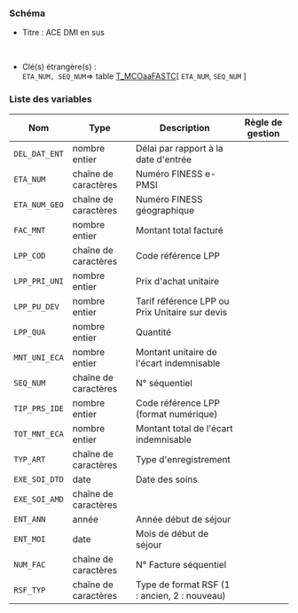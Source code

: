 ### Schéma


- Titre : ACE DMI en sus
<br />



- Clé(s) étrangère(s) : <br />
`ETA_NUM, SEQ_NUM`=> table [T_MCOaaFASTC](/tables/T_MCOaaFASTC)[ `ETA_NUM`, `SEQ_NUM` ]<br />

 
### Liste des variables

Nom | Type | Description | Règle de gestion
-|-|-|-
`DEL_DAT_ENT`| nombre entier |Délai par rapport à la date d'entrée||
`ETA_NUM`| chaîne de caractères |Numéro FINESS e-PMSI||
`ETA_NUM_GEO`| chaîne de caractères |Numéro FINESS géographique||
`FAC_MNT`| nombre entier |Montant total facturé||
`LPP_COD`| chaîne de caractères |Code référence LPP||
`LPP_PRI_UNI`| nombre entier |Prix d'achat unitaire||
`LPP_PU_DEV`| nombre entier |Tarif référence LPP ou Prix Unitaire sur devis||
`LPP_QUA`| nombre entier |Quantité||
`MNT_UNI_ECA`| nombre entier |Montant unitaire de l'écart indemnisable||
`SEQ_NUM`| chaîne de caractères |N° séquentiel||
`TIP_PRS_IDE`| nombre entier |Code référence LPP (format numérique)||
`TOT_MNT_ECA`| nombre entier |Montant total de l'écart indemnisable||
`TYP_ART`| chaîne de caractères |Type d'enregistrement||
`EXE_SOI_DTD`| date |Date des soins||
`EXE_SOI_AMD`| chaîne de caractères |||
`ENT_ANN`| année |Année début de séjour||
`ENT_MOI`| date |Mois de début de séjour||
`NUM_FAC`| chaîne de caractères |N° Facture séquentiel||
`RSF_TYP`| chaîne de caractères |Type de format RSF (1 : ancien, 2 : nouveau)||